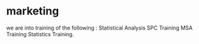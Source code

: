 # marketing
we are into training of the following : Statistical Analysis SPC Training MSA Training Statistics Training. 
